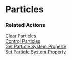 # Particles


### Related Actions

[Clear Particles](../reference.md#clear-particles)  
[Control Particles](../reference.md#control-particles)  
[Get Particle System Property](../reference.md#get-particle-system-property)  
[Set Particle System Property](../reference.md#set-particle-system-property)  

